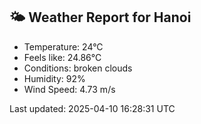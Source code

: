 <!-- WEATHER-START -->
## 🌤 Weather Report for Hanoi

- Temperature: 24°C
- Feels like: 24.86°C
- Conditions: broken clouds
- Humidity: 92%
- Wind Speed: 4.73 m/s

Last updated: 2025-04-10 16:28:31 UTC
<!-- WEATHER-END -->
